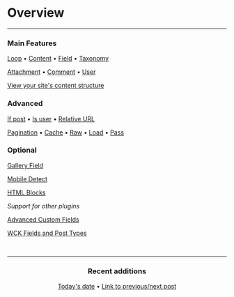 # Overview

---

<div class="row index"><div class="col-half">

### Main Features

[Loop](options-general.php?page=ccs_reference&tab=loop) &bullet; [Content](options-general.php?page=ccs_reference&tab=content) &bullet; [Field](options-general.php?page=ccs_reference&tab=field) &bullet; [Taxonomy](options-general.php?page=ccs_reference&tab=taxonomy)

[Attachment](options-general.php?page=ccs_reference&tab=attach) &bullet; [Comment](options-general.php?page=ccs_reference&tab=comment) &bullet; [User](options-general.php?page=ccs_reference&tab=users)

[View your site's content structure](index.php?page=content_overview)


### Advanced

[If post](options-general.php?page=ccs_reference&tab=if) &bullet;
[Is user](options-general.php?page=ccs_reference&tab=is) &bullet; [Relative URL](options-general.php?page=ccs_reference&tab=url)

[Pagination](options-general.php?page=ccs_reference&tab=paged) &bullet; [Cache](options-general.php?page=ccs_reference&tab=cache) &bullet; [Raw](options-general.php?page=ccs_reference&tab=raw) &bullet; [Load](options-general.php?page=ccs_reference&tab=load) &bullet; [Pass](options-general.php?page=ccs_reference&tab=pass)

</div><div class="col-half">

### Optional

[Gallery Field](options-general.php?page=ccs_reference&tab=gallery)

[Mobile Detect](options-general.php?page=ccs_reference&tab=mobile)

[HTML Blocks](options-general.php?page=ccs_reference&tab=block)

*Support for other plugins*

[Advanced Custom Fields](options-general.php?page=ccs_reference&tab=acf)

[WCK Fields and Post Types](options-general.php?page=ccs_reference&tab=wck)

</div></div>

&nbsp;

---

<center>

### Recent additions

[Today's date](options-general.php?page=ccs_reference&tab=extras#today) &bullet;
[Link to previous/next post](options-general.php?page=ccs_reference&tab=paged#previous---next)

</center>
